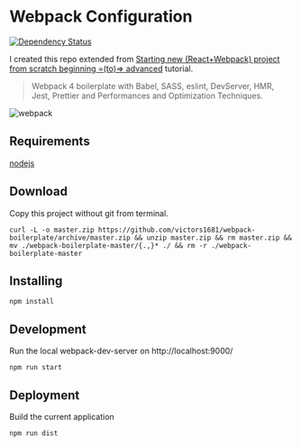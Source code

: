# Webpack Configuration
[![Dependency Status](https://david-dm.org/victors1681/webpack-boilerplate.svg)](https://david-dm.org/victors1681/webpack-boilerplate) 

I created this repo extended from [Starting new (React+Webpack) project from scratch beginning =(to)=> advanced](https://github.com/victors1681/webpack-demo) tutorial.

> Webpack 4 boilerplate with Babel, SASS, eslint, DevServer, HMR, Jest, Prettier and Performances and Optimization Techniques.
 
 ![webpack](https://cdn-images-1.medium.com/max/2000/1*y2PxPRAMevq1yY_j9gQBVg.jpeg)
 
## Requirements 
 [nodejs](https://nodejs.org/en/)
 
## Download
Copy this project without git from terminal.
```
curl -L -o master.zip https://github.com/victors1681/webpack-boilerplate/archive/master.zip && unzip master.zip && rm master.zip && mv ./webpack-boilerplate-master/{.,}* ./ && rm -r ./webpack-boilerplate-master

```

## Installing

```
npm install
```

## Development
Run the local webpack-dev-server on http://localhost:9000/
```
npm run start
```

## Deployment
Build the current application
```
npm run dist
```
